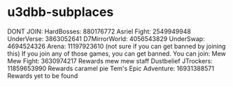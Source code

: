 # u3dbb-subplaces
DONT JOIN:
HardBosses: 880176772
Asriel Fight: 2549949948
UnderVerse: 3863052641
D7MirrorWorld: 4056543829
UnderSwap: 4694524326
Arena: 11197923610 (not sure if you can get banned by joining this)
If you join any of those games, you can get banned.
You can join:
Mew Mew Fight: 3630974217 Rewards mew mew staff
Dustbelief JTrockers: 11859653990 Rewards caramel pie
Tem's Epic Adventure: 16931388571 Rewards yet to be found
